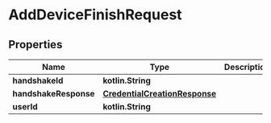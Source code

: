 
# AddDeviceFinishRequest

## Properties
Name | Type | Description | Notes
------------ | ------------- | ------------- | -------------
**handshakeId** | **kotlin.String** |  | 
**handshakeResponse** | [**CredentialCreationResponse**](CredentialCreationResponse.md) |  | 
**userId** | **kotlin.String** |  | 



